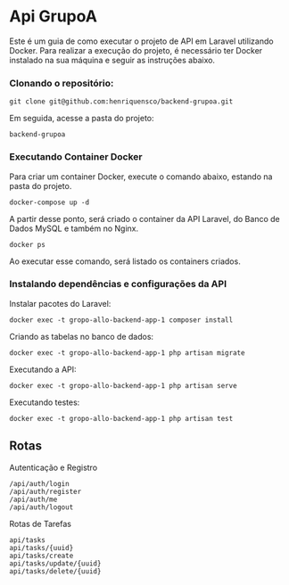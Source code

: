 # Api GrupoA

Este é um guia de como executar o projeto de API em Laravel utilizando Docker.
Para realizar a execução do projeto, é necessário ter Docker instalado na sua máquina e seguir as instruções abaixo.

### Clonando o repositório:

```bach
git clone git@github.com:henriquensco/backend-grupoa.git
```

Em seguida, acesse a pasta do projeto:
```bach
backend-grupoa
```

### Executando Container Docker
Para criar um container Docker, execute o comando abaixo, estando na pasta do projeto.
```bach
docker-compose up -d
```

A partir desse ponto, será criado o container da API Laravel, do Banco de Dados MySQL e também no Nginx.

```bach
docker ps
```
Ao executar esse comando, será listado os containers criados.

### Instalando dependências e configurações da API

Instalar pacotes do Laravel:

```bach
docker exec -t gropo-allo-backend-app-1 composer install
```
Criando as tabelas no banco de dados:
```bach
docker exec -t gropo-allo-backend-app-1 php artisan migrate
```

Executando a API:
```bach
docker exec -t gropo-allo-backend-app-1 php artisan serve
```

Executando testes:
```bach
docker exec -t gropo-allo-backend-app-1 php artisan test
```


## Rotas

Autenticação e Registro
```
/api/auth/login
/api/auth/register
/api/auth/me
/api/auth/logout
```

Rotas de Tarefas
```
api/tasks
api/tasks/{uuid}
api/tasks/create
api/tasks/update/{uuid}
api/tasks/delete/{uuid}
```